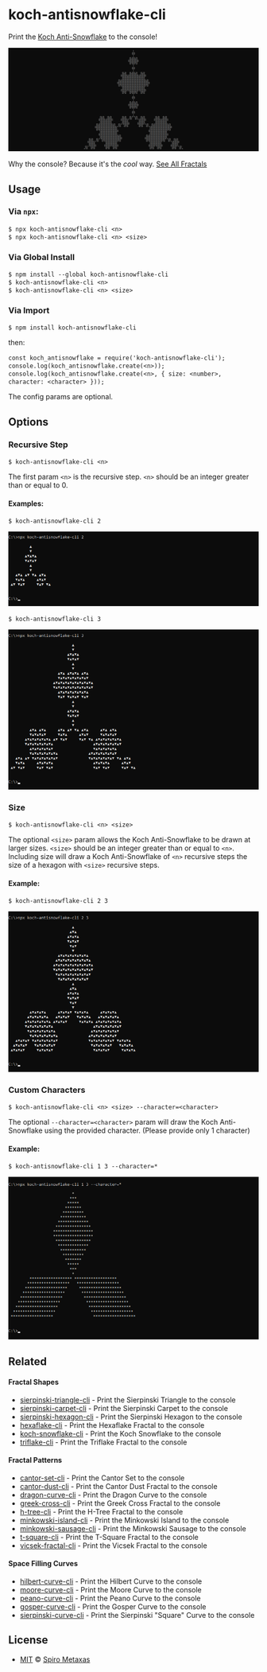 # koch-antisnowflake-cli
Print the [Koch Anti-Snowflake](https://en.wikipedia.org/wiki/Koch_snowflake) to the console!

![What koch-antisnowflake-cli prints to the console](https://raw.githubusercontent.com/spirometaxas/koch-antisnowflake-cli/main/img/koch-antisnowflake-4.png)

Why the console?  Because it's the *cool* way.  [See All Fractals](https://spirometaxas.com/projects/fractals-cli)

## Usage
### Via `npx`:
```
$ npx koch-antisnowflake-cli <n>
$ npx koch-antisnowflake-cli <n> <size>
```

### Via Global Install
```
$ npm install --global koch-antisnowflake-cli
$ koch-antisnowflake-cli <n>
$ koch-antisnowflake-cli <n> <size>
```

### Via Import
```
$ npm install koch-antisnowflake-cli
```
then:
```
const koch_antisnowflake = require('koch-antisnowflake-cli');
console.log(koch_antisnowflake.create(<n>));
console.log(koch_antisnowflake.create(<n>, { size: <number>, character: <character> }));
```
The config params are optional.

## Options
### Recursive Step  
```
$ koch-antisnowflake-cli <n>
```
The first param `<n>` is the recursive step.  `<n>` should be an integer greater than or equal to 0.

#### Examples:
```
$ koch-antisnowflake-cli 2
```
![What koch-antisnowflake-cli prints to the console](https://raw.githubusercontent.com/spirometaxas/koch-antisnowflake-cli/main/img/koch-antisnowflake-2.png)

```
$ koch-antisnowflake-cli 3
```
![What koch-antisnowflake-cli prints to the console](https://raw.githubusercontent.com/spirometaxas/koch-antisnowflake-cli/main/img/koch-antisnowflake-3.png)

### Size
```
$ koch-antisnowflake-cli <n> <size>
```
The optional `<size>` param allows the Koch Anti-Snowflake to be drawn at larger sizes.  `<size>` should be an integer greater than or equal to `<n>`.  Including size will draw a Koch Anti-Snowflake of `<n>` recursive steps the size of a hexagon with `<size>` recursive steps.  

#### Example:
```
$ koch-antisnowflake-cli 2 3
```
![What koch-antisnowflake-cli prints to the console](https://raw.githubusercontent.com/spirometaxas/koch-antisnowflake-cli/main/img/koch-antisnowflake-2-3.png)

### Custom Characters
```
$ koch-antisnowflake-cli <n> <size> --character=<character>
```
The optional `--character=<character>` param will draw the Koch Anti-Snowflake using the provided character.  (Please provide only 1 character)  

#### Example:
```
$ koch-antisnowflake-cli 1 3 --character=*
```
![What koch-antisnowflake-cli prints to the console](https://raw.githubusercontent.com/spirometaxas/koch-antisnowflake-cli/main/img/koch-antisnowflake-1-3-character.png)

## Related

#### Fractal Shapes
- [sierpinski-triangle-cli](https://www.npmjs.com/package/sierpinski-triangle-cli) - Print the Sierpinski Triangle to the console
- [sierpinski-carpet-cli](https://www.npmjs.com/package/sierpinski-carpet-cli) - Print the Sierpinski Carpet to the console
- [sierpinski-hexagon-cli](https://www.npmjs.com/package/sierpinski-hexagon-cli) - Print the Sierpinski Hexagon to the console
- [hexaflake-cli](https://www.npmjs.com/package/hexaflake-cli) - Print the Hexaflake Fractal to the console
- [koch-snowflake-cli](https://www.npmjs.com/package/koch-snowflake-cli) - Print the Koch Snowflake to the console
- [triflake-cli](https://www.npmjs.com/package/triflake-cli) - Print the Triflake Fractal to the console


#### Fractal Patterns
- [cantor-set-cli](https://www.npmjs.com/package/cantor-set-cli) - Print the Cantor Set to the console
- [cantor-dust-cli](https://www.npmjs.com/package/cantor-dust-cli) - Print the Cantor Dust Fractal to the console
- [dragon-curve-cli](https://www.npmjs.com/package/dragon-curve-cli) - Print the Dragon Curve to the console
- [greek-cross-cli](https://www.npmjs.com/package/greek-cross-cli) - Print the Greek Cross Fractal to the console
- [h-tree-cli](https://www.npmjs.com/package/h-tree-cli) - Print the H-Tree Fractal to the console
- [minkowski-island-cli](https://www.npmjs.com/package/minkowski-island-cli) - Print the Minkowski Island to the console
- [minkowski-sausage-cli](https://www.npmjs.com/package/minkowski-sausage-cli) - Print the Minkowski Sausage to the console
- [t-square-cli](https://www.npmjs.com/package/t-square-cli) - Print the T-Square Fractal to the console
- [vicsek-fractal-cli](https://www.npmjs.com/package/vicsek-fractal-cli) - Print the Vicsek Fractal to the console


#### Space Filling Curves
- [hilbert-curve-cli](https://www.npmjs.com/package/hilbert-curve-cli) - Print the Hilbert Curve to the console
- [moore-curve-cli](https://www.npmjs.com/package/moore-curve-cli) - Print the Moore Curve to the console
- [peano-curve-cli](https://www.npmjs.com/package/peano-curve-cli) - Print the Peano Curve to the console
- [gosper-curve-cli](https://www.npmjs.com/package/gosper-curve-cli) - Print the Gosper Curve to the console
- [sierpinski-curve-cli](https://www.npmjs.com/package/sierpinski-curve-cli) - Print the Sierpinski "Square" Curve to the console

## License
- [MIT](https://github.com/spirometaxas/koch-antisnowflake-cli/blob/main/LICENSE) &copy; [Spiro Metaxas](https://spirometaxas.com)